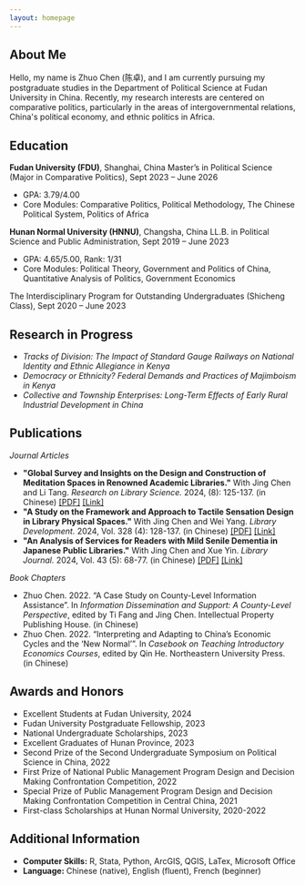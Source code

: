 ```yaml
---
layout: homepage
---
```


## About Me

Hello, my name is Zhuo Chen (陈卓), and I am currently pursuing my postgraduate studies in the Department of Political Science at Fudan University in China. Recently, my research interests are centered on comparative politics, particularly in the areas of intergovernmental relations, China's political economy, and ethnic politics in Africa. 


## Education

**Fudan University (FDU)**, Shanghai, China
Master’s in Political Science (Major in Comparative Politics), Sept 2023 – June 2026
- GPA: 3.79/4.00
- Core Modules: Comparative Politics, Political Methodology, The Chinese Political System, Politics of Africa

**Hunan Normal University (HNNU)**, Changsha, China
LL.B. in Political Science and Public Administration, Sept 2019 – June 2023
- GPA: 4.65/5.00, Rank: 1/31
-	Core Modules: Political Theory, Government and Politics of China, Quantitative Analysis of Politics, Government Economics

The Interdisciplinary Program for Outstanding Undergraduates (Shicheng Class), Sept 2020 – June 2023


## Research in Progress

- *Tracks of Division: The Impact of Standard Gauge Railways on National Identity and Ethnic Allegiance in Kenya*
- *Democracy or Ethnicity? Federal Demands and Practices of Majimboism in Kenya*
- *Collective and Township Enterprises: Long-Term Effects of Early Rural Industrial Development in China*


## Publications

*Journal Articles* 
- **"Global Survey and Insights on the Design and Construction of Meditation Spaces in Renowned Academic Libraries."** With Jing Chen and Li Tang. *Research on Library Science.* 2024, (8): 125-137. (in Chinese) [[PDF]](https://zackzhuochen.github.io/assets/files/mindfulness-meditation-space.pdf)  [[Link]](https://kns.cnki.net/kcms2/article/abstract?v=ZOnxTxd1G4I_Tq6FAnLOS52cNSpcfT7vWWfQ4TRCYif1nxyoszJB2Y3wINo02MpwiFsxnhDlBuEC2cWxWJsOlcrUkNzC_xmcJ-isLpoqMeZShOYXvP65pGAUOvrOUP4tmaU5krVj5KTDQQDAtOF3Ragq057D-dGbvYntzH3LxlxOTd3Z4g9FPRnRKu4dJw_D&uniplatform=NZKPT)
- **"A Study on the Framework and Approach to Tactile Sensation Design in Library Physical Spaces."** With Jing Chen and Wei Yang. *Library Development.* 2024, Vol. 328 (4): 128-137. (in Chinese) [[PDF]](https://zackzhuochen.github.io/assets/files/tactile-sensation-design.pdf) [[Link]](https://kns.cnki.net/kcms2/article/abstract?v=Fc1KeZPKhRGmXs0RLRjntY5KEkQsDeF6GTBbqN_cGCJm6SF9J_cm11hdmxTz-Rk3wqb11mXJ-nMz8Z5x-Rytpmb_wFOf02ciFI4pK1ZmJDcf3XnE5rlKKmbY1iGhk3JMAha1WlCa6KQ=&uniplatform=NZKPT)
- **"An Analysis of Services for Readers with Mild Senile Dementia in Japanese Public Libraries."** With Jing Chen and Xue Yin. *Library Journal.* 2024, Vol. 43 (5): 68-77. (in Chinese) [[PDF]](https://zackzhuochen.github.io/assets/files/reader-with-dementia.pdf) [[Link]](https://kns.cnki.net/kcms2/article/abstract?v=PAev8JwjQis9BupL5iLTCpWbemyVO4jXf7CjtCWghJa40W1KrG3ixtMDThla0iWUt9K4Sia_Mtz7KNCsve1Qw40np_2os0V34TrplvpyUyfD0TtcbHL-hw1HyeyoVf8nwSzC_U1pMo0Xabyrs2ISz8xee3yARFXHOwC1FLdb1mg=&uniplatform=NZKPT)

*Book Chapters*
- Zhuo Chen. 2022. “A Case Study on County-Level Information Assistance”. In *Information Dissemination and Support: A County-Level Perspective*, edited by Ti Fang and Jing Chen. Intellectual Property Publishing House. (in Chinese)
- Zhuo Chen. 2022. “Interpreting and Adapting to China’s Economic Cycles and the ‘New Normal’”. In *Casebook on Teaching Introductory Economics Courses*, edited by Qin He. Northeastern University Press. (in Chinese)


## Awards and Honors
-	Excellent Students at Fudan University, 2024
- Fudan University Postgraduate Fellowship, 2023
- National Undergraduate Scholarships, 2023
- Excellent Graduates of Hunan Province, 2023
- Second Prize of the Second Undergraduate Symposium on Political Science in China, 2022
- First Prize of National Public Management Program Design and Decision Making Confrontation Competition, 2022
- Special Prize of Public Management Program Design and Decision Making Confrontation Competition in Central China, 2021
- First-class Scholarships at Hunan Normal University, 2020-2022


## Additional Information
- **Computer Skills:** R, Stata, Python, ArcGIS, QGIS, LaTex, Microsoft Office
- **Language:** Chinese (native), English (fluent), French (beginner)

